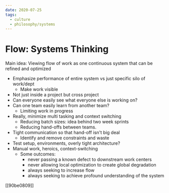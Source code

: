 ```yaml
---
date: 2020-07-25
tags:
  - culture
  - philosophy/systems
---
```


# Flow: Systems Thinking

Main idea: Viewing flow of work as one continuous system that can be refined and optimized

- Emphasize performance of entire system vs just specific silo of work/dept
  - Make work visible
- Not just inside a project but cross project
- Can everyone easily see what everyone else is working on?
- Can one team easily learn from another team?
  - Limiting work in progress
- Really, minimize multi tasking and context switching
  - Reducing batch sizes: idea behind two week sprints
  - Reducing hand-offs between teams.
- Tight communication so that hand-off isn't big deal
  - Identify and remove constraints and waste
- Test setup, environments, overly tight architecture?
- Manual work, heroics, context-switching
  - Some outcomes:
    - never passing a known defect to downstream work centers
    - never allowing local optimization to create global degradation
    - always seeking to increase flow
    - always seeking to achieve profound understanding of the system

[[90be0809]]

